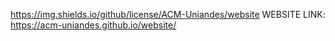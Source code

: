 https://img.shields.io/github/license/ACM-Uniandes/website
WEBSITE LINK: https://acm-uniandes.github.io/website/
